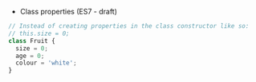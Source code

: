 * Class properties (ES7 - draft)

```js
// Instead of creating properties in the class constructor like so:
// this.size = 0;
class Fruit {  
  size = 0;
  age = 0;
  colour = 'white';
}
```
